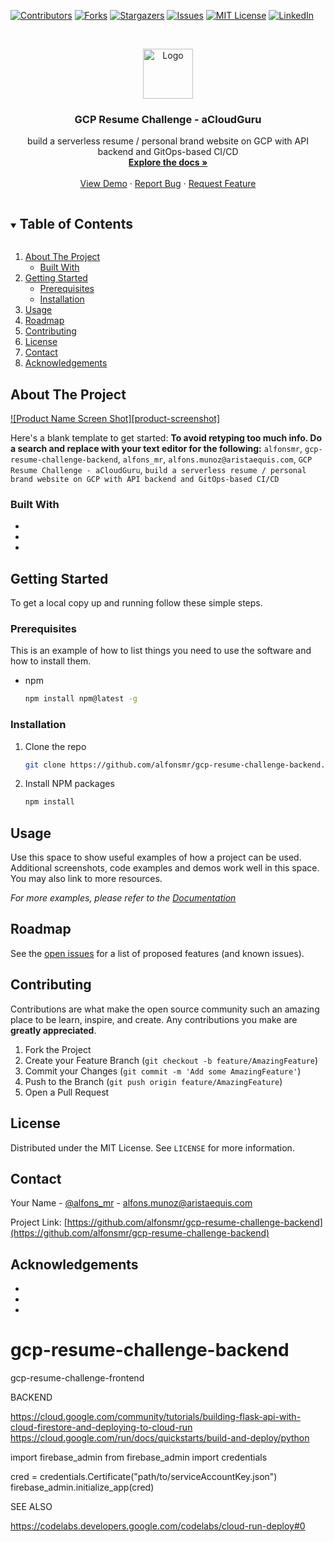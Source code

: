 <!--
*** Thanks for checking out the Best-README-Template. If you have a suggestion
*** that would make this better, please fork the repo and create a pull request
*** or simply open an issue with the tag "enhancement".
*** Thanks again! Now go create something AMAZING! :D
***
***
***
*** To avoid retyping too much info. Do a search and replace for the following:
*** alfonsmr, gcp-resume-challenge-backend, alfons_mr, alfons.munoz@aristaequis.com, GCP Resume Challenge - aCloudGuru, build a serverless resume / personal brand website on GCP with API backend and GitOps-based CI/CD
-->



<!-- PROJECT SHIELDS -->
<!--
*** I'm using markdown "reference style" links for readability.
*** Reference links are enclosed in brackets [ ] instead of parentheses ( ).
*** See the bottom of this document for the declaration of the reference variables
*** for contributors-url, forks-url, etc. This is an optional, concise syntax you may use.
*** https://www.markdownguide.org/basic-syntax/#reference-style-links
-->
[![Contributors][contributors-shield]][contributors-url]
[![Forks][forks-shield]][forks-url]
[![Stargazers][stars-shield]][stars-url]
[![Issues][issues-shield]][issues-url]
[![MIT License][license-shield]][license-url]
[![LinkedIn][linkedin-shield]][linkedin-url]



<!-- PROJECT LOGO -->
<br />
<p align="center">
  <a href="https://github.com/alfonsmr/gcp-resume-challenge-backend">
    <img src="images/logo.png" alt="Logo" width="80" height="80">
  </a>

  <h3 align="center">GCP Resume Challenge - aCloudGuru</h3>

  <p align="center">
    build a serverless resume / personal brand website on GCP with API backend and GitOps-based CI/CD
    <br />
    <a href="https://github.com/alfonsmr/gcp-resume-challenge-backend"><strong>Explore the docs »</strong></a>
    <br />
    <br />
    <a href="https://github.com/alfonsmr/gcp-resume-challenge-backend">View Demo</a>
    ·
    <a href="https://github.com/alfonsmr/gcp-resume-challenge-backend/issues">Report Bug</a>
    ·
    <a href="https://github.com/alfonsmr/gcp-resume-challenge-backend/issues">Request Feature</a>
  </p>
</p>



<!-- TABLE OF CONTENTS -->
<details open="open">
  <summary><h2 style="display: inline-block">Table of Contents</h2></summary>
  <ol>
    <li>
      <a href="#about-the-project">About The Project</a>
      <ul>
        <li><a href="#built-with">Built With</a></li>
      </ul>
    </li>
    <li>
      <a href="#getting-started">Getting Started</a>
      <ul>
        <li><a href="#prerequisites">Prerequisites</a></li>
        <li><a href="#installation">Installation</a></li>
      </ul>
    </li>
    <li><a href="#usage">Usage</a></li>
    <li><a href="#roadmap">Roadmap</a></li>
    <li><a href="#contributing">Contributing</a></li>
    <li><a href="#license">License</a></li>
    <li><a href="#contact">Contact</a></li>
    <li><a href="#acknowledgements">Acknowledgements</a></li>
  </ol>
</details>



<!-- ABOUT THE PROJECT -->
## About The Project

[![Product Name Screen Shot][product-screenshot]](https://example.com)

Here's a blank template to get started:
**To avoid retyping too much info. Do a search and replace with your text editor for the following:**
`alfonsmr`, `gcp-resume-challenge-backend`, `alfons_mr`, `alfons.munoz@aristaequis.com`, `GCP Resume Challenge - aCloudGuru`, `build a serverless resume / personal brand website on GCP with API backend and GitOps-based CI/CD`


### Built With

* []()
* []()
* []()



<!-- GETTING STARTED -->
## Getting Started

To get a local copy up and running follow these simple steps.

### Prerequisites

This is an example of how to list things you need to use the software and how to install them.
* npm
  ```sh
  npm install npm@latest -g
  ```

### Installation

1. Clone the repo
   ```sh
   git clone https://github.com/alfonsmr/gcp-resume-challenge-backend.git
   ```
2. Install NPM packages
   ```sh
   npm install
   ```



<!-- USAGE EXAMPLES -->
## Usage

Use this space to show useful examples of how a project can be used. Additional screenshots, code examples and demos work well in this space. You may also link to more resources.

_For more examples, please refer to the [Documentation](https://example.com)_



<!-- ROADMAP -->
## Roadmap

See the [open issues](https://github.com/alfonsmr/gcp-resume-challenge-backend/issues) for a list of proposed features (and known issues).



<!-- CONTRIBUTING -->
## Contributing

Contributions are what make the open source community such an amazing place to be learn, inspire, and create. Any contributions you make are **greatly appreciated**.

1. Fork the Project
2. Create your Feature Branch (`git checkout -b feature/AmazingFeature`)
3. Commit your Changes (`git commit -m 'Add some AmazingFeature'`)
4. Push to the Branch (`git push origin feature/AmazingFeature`)
5. Open a Pull Request



<!-- LICENSE -->
## License

Distributed under the MIT License. See `LICENSE` for more information.



<!-- CONTACT -->
## Contact

Your Name - [@alfons_mr](https://twitter.com/alfons_mr) - alfons.munoz@aristaequis.com

Project Link: [https://github.com/alfonsmr/gcp-resume-challenge-backend](https://github.com/alfonsmr/gcp-resume-challenge-backend)



<!-- ACKNOWLEDGEMENTS -->
## Acknowledgements

* []()
* []()
* []()





<!-- MARKDOWN LINKS & IMAGES -->
<!-- https://www.markdownguide.org/basic-syntax/#reference-style-links -->
[contributors-shield]: https://img.shields.io/github/contributors/alfonsmr/repo.svg?style=for-the-badge
[contributors-url]: https://github.com/alfonsmr/gcp-resume-challenge-backend/graphs/contributors
[forks-shield]: https://img.shields.io/github/forks/alfonsmr/repo.svg?style=for-the-badge
[forks-url]: https://github.com/alfonsmr/gcp-resume-challenge-backend/network/members
[stars-shield]: https://img.shields.io/github/stars/alfonsmr/repo.svg?style=for-the-badge
[stars-url]: https://github.com/alfonsmr/gcp-resume-challenge-backend/stargazers
[issues-shield]: https://img.shields.io/github/issues/alfonsmr/repo.svg?style=for-the-badge
[issues-url]: https://github.com/alfonsmr/gcp-resume-challenge-backend/issues
[license-shield]: https://img.shields.io/github/license/alfonsmr/repo.svg?style=for-the-badge
[license-url]: https://github.com/alfonsmr/gcp-resume-challenge-backend/blob/master/LICENSE.txt
[linkedin-shield]: https://img.shields.io/badge/-LinkedIn-black.svg?style=for-the-badge&logo=linkedin&colorB=555
[linkedin-url]: https://linkedin.com/in/alfonsmr
# gcp-resume-challenge-backend
gcp-resume-challenge-frontend 

BACKEND

https://cloud.google.com/community/tutorials/building-flask-api-with-cloud-firestore-and-deploying-to-cloud-run
https://cloud.google.com/run/docs/quickstarts/build-and-deploy/python

import firebase_admin
from firebase_admin import credentials

cred = credentials.Certificate("path/to/serviceAccountKey.json")
firebase_admin.initialize_app(cred)

SEE ALSO

https://codelabs.developers.google.com/codelabs/cloud-run-deploy#0